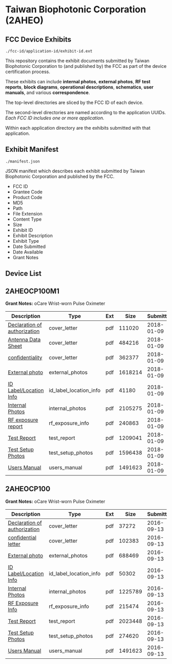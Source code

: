 # Taiwan Biophotonic Corporation (2AHEO)
## FCC Device Exhibits

```
./fcc-id/application-id/exhibit-id.ext
```

This repository contains the exhibit documents submitted by Taiwan Biophotonic Corporation to (and published by) the FCC as part of the device certification process.

These exhibits can include **internal photos**, **external photos**, **RF test reports**, **block diagrams**, **operational descriptions**, **schematics**, **user manuals**, and various **correspondence**.

The top-level directories are sliced by the FCC ID of each device.

The second-level directories are named according to the application UUIDs. *Each FCC ID includes one or more application.*

Within each application directory are the exhibits submitted with that application. 

## Exhibit Manifest

```
./manifest.json
```

JSON manifest which describes each exhibit submitted by Taiwan Biophotonic Corporation and published by the FCC.

- FCC ID
- Grantee Code
- Product Code
- MD5
- Path
- File Extension
- Content Type
- Size
- Exhibit ID
- Exhibit Description
- Exhibit Type
- Date Submitted
- Date Available
- Grant Notes

## Device List
## 2AHEOCP100M1
**Grant Notes:** oCare Wrist-worn Pulse Oximeter

| Description | Type | Ext | Size | Submitted | Available |
| ----------- | ---- | --- | ---- | --------- | --------- |
| [Declaration of authorization](2AHEOCP100M1/77d65d151bcacef2e18e4ab4a858f39c/3705619.pdf) | cover_letter | pdf | 111020 | 2018-01-09 | 2018-01-10 |
| [Antenna Data Sheet](2AHEOCP100M1/77d65d151bcacef2e18e4ab4a858f39c/3705659.pdf) | cover_letter | pdf | 484216 | 2018-01-09 | 2018-01-10 |
| [confidentiality](2AHEOCP100M1/77d65d151bcacef2e18e4ab4a858f39c/3705668.pdf) | cover_letter | pdf | 362377 | 2018-01-09 | 2018-01-10 |
| [External photo](2AHEOCP100M1/77d65d151bcacef2e18e4ab4a858f39c/3705663.pdf) | external_photos | pdf | 1618214 | 2018-01-09 | 2018-07-09 |
| [ID Label/Location Info](2AHEOCP100M1/77d65d151bcacef2e18e4ab4a858f39c/3705667.pdf) | id_label_location_info | pdf | 41180 | 2018-01-09 | 2018-01-10 |
| [Internal Photos](2AHEOCP100M1/77d65d151bcacef2e18e4ab4a858f39c/3705664.pdf) | internal_photos | pdf | 2105275 | 2018-01-09 | 2018-07-09 |
| [RF exposure report](2AHEOCP100M1/77d65d151bcacef2e18e4ab4a858f39c/3705649.pdf) | rf_exposure_info | pdf | 240863 | 2018-01-09 | 2018-01-10 |
| [Test Report](2AHEOCP100M1/77d65d151bcacef2e18e4ab4a858f39c/3705645.pdf) | test_report | pdf | 1209041 | 2018-01-09 | 2018-01-10 |
| [Test Setup Photos](2AHEOCP100M1/77d65d151bcacef2e18e4ab4a858f39c/3705665.pdf) | test_setup_photos | pdf | 1596438 | 2018-01-09 | 2018-07-09 |
| [Users Manual](2AHEOCP100M1/77d65d151bcacef2e18e4ab4a858f39c/3132137.pdf) | users_manual | pdf | 1491623 | 2018-01-09 | 2018-07-09 |
## 2AHEOCP100
**Grant Notes:** oCare Wrist-worn Pulse Oximeter

| Description | Type | Ext | Size | Submitted | Available |
| ----------- | ---- | --- | ---- | --------- | --------- |
| [Declaration of authorization](2AHEOCP100/dbfd6eb8f0ffc0bc8a3a87613283d051/3132139.pdf) | cover_letter | pdf | 37272 | 2016-09-13 | 2016-10-04 |
| [confidential letter](2AHEOCP100/dbfd6eb8f0ffc0bc8a3a87613283d051/3132140.pdf) | cover_letter | pdf | 102383 | 2016-09-13 | 2016-10-04 |
| [External photo](2AHEOCP100/dbfd6eb8f0ffc0bc8a3a87613283d051/3132135.pdf) | external_photos | pdf | 688469 | 2016-09-13 | 2017-03-12 |
| [ID Label/Location Info](2AHEOCP100/dbfd6eb8f0ffc0bc8a3a87613283d051/3132138.pdf) | id_label_location_info | pdf | 50302 | 2016-09-13 | 2016-10-04 |
| [Internal Photos](2AHEOCP100/dbfd6eb8f0ffc0bc8a3a87613283d051/3132136.pdf) | internal_photos | pdf | 1225789 | 2016-09-13 | 2017-03-12 |
| [RF Exposure Info](2AHEOCP100/dbfd6eb8f0ffc0bc8a3a87613283d051/3132129.pdf) | rf_exposure_info | pdf | 215474 | 2016-09-13 | 2016-10-04 |
| [Test Report](2AHEOCP100/dbfd6eb8f0ffc0bc8a3a87613283d051/3132128.pdf) | test_report | pdf | 2023448 | 2016-09-13 | 2016-10-04 |
| [Test Setup Photos](2AHEOCP100/dbfd6eb8f0ffc0bc8a3a87613283d051/3132134.pdf) | test_setup_photos | pdf | 274620 | 2016-09-13 | 2017-03-12 |
| [Users Manual](2AHEOCP100/dbfd6eb8f0ffc0bc8a3a87613283d051/3132137.pdf) | users_manual | pdf | 1491623 | 2016-09-13 | 2017-03-12 |
